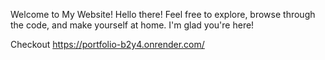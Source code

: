 Welcome to My Website!
Hello there! Feel free to explore, browse through the code, and make yourself at home. I'm glad you're here!

Checkout https://portfolio-b2y4.onrender.com/
